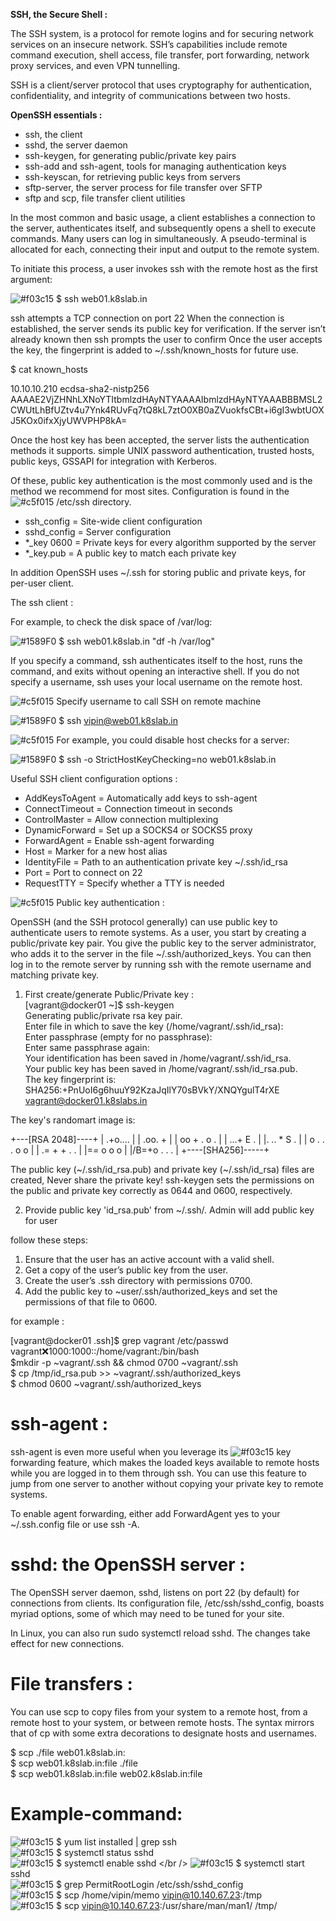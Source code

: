 **SSH, the Secure Shell :**

The SSH system, is a protocol for remote logins and for securing network services on an insecure network. SSH’s capabilities include remote command execution, shell access, file transfer, port forwarding, network proxy services, and even VPN tunnelling.

SSH is a client/server protocol that uses cryptography for authentication, confidentiality, and integrity of communications between two hosts.

**OpenSSH essentials :**

- ssh, the client
- sshd, the server daemon
- ssh-keygen, for generating public/private key pairs
- ssh-add and ssh-agent, tools for managing authentication keys
- ssh-keyscan, for retrieving public keys from servers
- sftp-server, the server process for file transfer over SFTP
- sftp and scp, file transfer client utilities

In the most common and basic usage, a client establishes a connection to the server, authenticates itself, and subsequently opens a shell to execute commands. Many users can log in simultaneously. A pseudo-terminal is allocated for each, connecting their input and output to the remote system. 

To initiate this process, a user invokes ssh with the remote host as the first argument:

![#f03c15](https://via.placeholder.com/15/f03c15/000000?text=+) $ ssh web01.k8slab.in 

ssh attempts a TCP connection on port 22 When the connection is established, the server sends its public key for verification. If the server isn’t already known then ssh prompts the user to confirm
Once the user accepts the key, the fingerprint is added to ~/.ssh/known_hosts for future use.

$ cat known_hosts

10.10.10.210 ecdsa-sha2-nistp256 AAAAE2VjZHNhLXNoYTItbmlzdHAyNTYAAAAIbmlzdHAyNTYAAABBBMSL2CWUtLhBfUZtv4u7Ynk4RUvFq7tQ8kL7ztO0XB0aZVuokfsCBt+i6gI3wbtUOXJ5KOx0ifxXjyUWVPHP8kA=

Once the host key has been accepted, the server lists the authentication methods it supports. simple UNIX password authentication, trusted hosts, public keys, GSSAPI for integration with Kerberos.

Of these, public key authentication is the most commonly used and is the method we recommend for most sites. Configuration is found in the ![#c5f015](https://via.placeholder.com/15/c5f015/000000?text=+) /etc/ssh directory.

- ssh_config = Site-wide client configuration
- sshd_config = Server configuration
- *_key 0600 = Private keys for every algorithm supported by the server
- *_key.pub = A public key to match each private key

In addition OpenSSH uses ~/.ssh for storing public and private keys, for per-user client.

The ssh client :

For example, to check the disk space of /var/log:

![#1589F0](https://via.placeholder.com/15/1589F0/000000?text=+) $ ssh web01.k8slab.in "df -h /var/log"

If you specify a command, ssh authenticates itself to the host, runs the command, and exits without opening an interactive shell. If you do not specify a username, ssh uses your local username on the remote host.

![#c5f015](https://via.placeholder.com/15/c5f015/000000?text=+) Specify username to call SSH on remote machine

![#1589F0](https://via.placeholder.com/15/1589F0/000000?text=+) $ ssh vipin@web01.k8slab.in

![#c5f015](https://via.placeholder.com/15/c5f015/000000?text=+) For example, you could disable host checks for a server:

![#1589F0](https://via.placeholder.com/15/1589F0/000000?text=+) $ ssh -o StrictHostKeyChecking=no web01.k8slab.in

Useful SSH client configuration options :

- AddKeysToAgent = Automatically add keys to ssh-agent 
- ConnectTimeout = Connection timeout in seconds 
- ControlMaster = Allow connection multiplexing
- DynamicForward = Set up a SOCKS4 or SOCKS5 proxy
- ForwardAgent = Enable ssh-agent forwarding 
- Host = Marker for a new host alias
- IdentityFile = Path to an authentication private key ~/.ssh/id_rsa
- Port = Port to connect on 22
- RequestTTY = Specify whether a TTY is needed

![#c5f015](https://via.placeholder.com/15/c5f015/000000?text=+) Public key authentication :

OpenSSH (and the SSH protocol generally) can use public key to authenticate users to remote systems. As a user, you start by creating a public/private key pair. You give the public key to the server administrator, who adds it to the server in the file ~/.ssh/authorized_keys. You can then log in to the remote server by running ssh with the remote username and matching private key.

1) First create/generate Public/Private key : <br />
     [vagrant@docker01 ~]$ ssh-keygen <br />
     Generating public/private rsa key pair. <br />
     Enter file in which to save the key (/home/vagrant/.ssh/id_rsa): <br />
     Enter passphrase (empty for no passphrase): <br />
     Enter same passphrase again: <br />
     Your identification has been saved in /home/vagrant/.ssh/id_rsa. <br />
     Your public key has been saved in /home/vagrant/.ssh/id_rsa.pub. <br />
     The key fingerprint is: <br />
     SHA256:+PnUoI6g6huuY92KzaJqIlY70sBVkY/XNQYgulT4rXE vagrant@docker01.k8slabs.in <br />

The key's randomart image is:

+---[RSA 2048]----+
|    .+o....      |
|   .oo.    +     |
|   oo + . o .    |
|  ...+ E .       |
|. ..  * S .      |
| o . . . o o     |
| .= +   + . .    |
|=*=* o o o       |
|/B=+o . . .      |
+----[SHA256]-----+

The public key (~/.ssh/id_rsa.pub) and private key (~/.ssh/id_rsa) files are created, Never share the private key! ssh-keygen sets the permissions on the public and private key correctly as 0644 and 0600, respectively.

2) Provide public key 'id_rsa.pub' from ~/.ssh/. Admin will add public key for user

follow these steps:
1. Ensure that the user has an active account with a valid shell.
2. Get a copy of the user’s public key from the user.
3. Create the user’s .ssh directory with permissions 0700.
4. Add the public key to ~user/.ssh/authorized_keys and set the permissions of that file to 0600.

for example :

[vagrant@docker01 .ssh]$ grep vagrant /etc/passwd <br />
          vagrant:x:1000:1000::/home/vagrant:/bin/bash <br />
$mkdir -p ~vagrant/.ssh && chmod 0700 ~vagrant/.ssh <br />
$ cp /tmp/id_rsa.pub >> ~vagrant/.ssh/authorized_keys <br />
$ chmod 0600 ~vagrant/.ssh/authorized_keys <br />

# ssh-agent :
ssh-agent is even more useful when you leverage its ![#f03c15](https://via.placeholder.com/15/f03c15/000000?text=+)  key forwarding feature, which makes the loaded keys available to remote hosts while you are logged in to them through ssh.
 You can use this feature to jump from one server to another without copying your private key to remote systems.

To enable agent forwarding, either add ForwardAgent yes to your ~/.ssh.config file or use ssh -A.

# sshd: the OpenSSH server :

The OpenSSH server daemon, sshd, listens on port 22 (by default) for connections from clients. 
Its configuration file, /etc/ssh/sshd_config, boasts myriad options, some of which may need to be tuned for your site.

In Linux, you can also run sudo systemctl reload sshd. The changes take effect for new connections.

# File transfers :

You can use scp to copy files from your system to a remote host, from a remote host to your system, or between remote hosts. The syntax mirrors that of cp with some extra decorations to designate hosts and usernames.

$ scp ./file web01.k8slab.in: <br />
$ scp web01.k8slab.in:file ./file <br />
$ scp web01.k8slab.in:file web02.k8slab.in:file <br />


# Example-command:

![#f03c15](https://via.placeholder.com/15/f03c15/000000?text=+)  $ yum list installed | grep ssh <br />
![#f03c15](https://via.placeholder.com/15/f03c15/000000?text=+)  $ systemctl status sshd <br />
![#f03c15](https://via.placeholder.com/15/f03c15/000000?text=+)  $ systemctl enable sshd </br /> 
![#f03c15](https://via.placeholder.com/15/f03c15/000000?text=+)  $ systemctl start sshd <br />
![#f03c15](https://via.placeholder.com/15/f03c15/000000?text=+)  $ grep PermitRootLogin /etc/ssh/sshd_config <br />
![#f03c15](https://via.placeholder.com/15/f03c15/000000?text=+)  $ scp /home/vipin/memo vipin@10.140.67.23:/tmp <br />
![#f03c15](https://via.placeholder.com/15/f03c15/000000?text=+)  $ scp vipin@10.140.67.23:/usr/share/man/man1/ /tmp/ <br />
